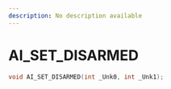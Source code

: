 ```yaml
---
description: No description available 
---
```


# AI_SET_DISARMED

```cpp
void AI_SET_DISARMED(int _Unk0, int _Unk1);
```